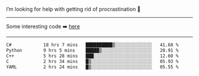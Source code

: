 I’m looking for help with getting rid of procrastination 🤔

-----

Some interesting code :arrow_right: [here](https://github.com/zhen8838/playground)

-----

<!--START_SECTION:waka-->

```txt
C#            18 hrs 7 mins   ██████████▒░░░░░░░░░░░░░░   41.68 %
Python        9 hrs 5 mins    █████▒░░░░░░░░░░░░░░░░░░░   20.91 %
C++           5 hrs 28 mins   ███░░░░░░░░░░░░░░░░░░░░░░   12.60 %
C             2 hrs 34 mins   █▒░░░░░░░░░░░░░░░░░░░░░░░   05.93 %
YAML          2 hrs 24 mins   █▒░░░░░░░░░░░░░░░░░░░░░░░   05.55 %
```

<!--END_SECTION:waka-->

<!--
**zhen8838/zhen8838** is a ✨ _special_ ✨ repository because its `README.md` (this file) appears on your GitHub profile.

Here are some ideas to get you started:

- 🔭 I’m currently working on ...
- 🌱 I’m currently learning ...
- 👯 I’m looking to collaborate on ...
 ...
- 💬 Ask me about ...
- 📫 How to reach me: ...
- 😄 Pronouns: ...
- ⚡ Fun fact: ...
-->
